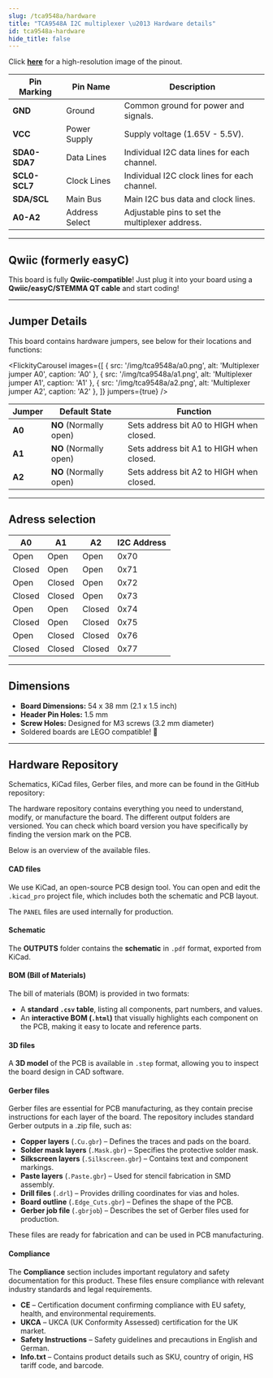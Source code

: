 ```yaml
---
slug: /tca9548a/hardware
title: "TCA9548A I2C multiplexer \u2013 Hardware details"
id: tca9548a-hardware
hide_title: false
---
```

<CenteredImage src="/img/tca9548a/pinout.png" alt="Pinout" />

Click [**here**](/img/tca9548a/pinout.png) for a high-resolution image of the pinout.

| Pin Marking   | Pin Name       | Description                                     |
| ------------- | -------------- | ----------------------------------------------- |
| **GND**       | Ground         | Common ground for power and signals.            |
| **VCC**       | Power Supply   | Supply voltage (1.65V - 5.5V).                  |
| **SDA0-SDA7** | Data Lines     | Individual I2C data lines for each channel.     |
| **SCL0-SCL7** | Clock Lines    | Individual I2C clock lines for each channel.    |
| **SDA/SCL**   | Main Bus       | Main I2C bus data and clock lines.              |
| **A0-A2**     | Address Select | Adjustable pins to set the multiplexer address. |

---

## Qwiic (formerly easyC)

<CenteredImage src="/img/easyc_transparent.png" alt="EasyC/qwiic cable" width="550px" />

<InfoBox> This board is fully **Qwiic-compatible**! Just plug it into your board using a **Qwiic/easyC/STEMMA QT cable** and start coding! </InfoBox>

<QuickLink 
  title="Qwiic (formerly easyC) details and specifications" 
  description="Learn about hardware specifications, compatibility, and usage of the Qwiic connector." 
  url="/qwiic" 
/>

---

## Jumper Details

This board contains hardware jumpers, see below for their locations and functions:

<FlickityCarousel
images={[
{ src: '/img/tca9548a/a0.png', alt: 'Multiplexer jumper A0', caption: 'A0' },
{ src: '/img/tca9548a/a1.png', alt: 'Multiplexer jumper A1', caption: 'A1' },
{ src: '/img/tca9548a/a2.png', alt: 'Multiplexer jumper A2', caption: 'A2' },
]}
jumpers={true}
/>


| Jumper | Default State          | Function                                 |
| ------ | ---------------------- | ---------------------------------------- |
| **A0** | **NO** (Normally open) | Sets address bit A0 to HIGH when closed. |
| **A1** | **NO** (Normally open) | Sets address bit A1 to HIGH when closed. |
| **A2** | **NO** (Normally open) | Sets address bit A2 to HIGH when closed. |

---

## Adress selection

| **A0** | **A1** | **A2** | **I2C Address** |
| ------ | ------ | ------ | --------------- |
| Open   | Open   | Open   | 0x70            |
| Closed | Open   | Open   | 0x71            |
| Open   | Closed | Open   | 0x72            |
| Closed | Closed | Open   | 0x73            |
| Open   | Open   | Closed | 0x74            |
| Closed | Open   | Closed | 0x75            |
| Open   | Closed | Closed | 0x76            |
| Closed | Closed | Closed | 0x77            |


---

## Dimensions

- **Board Dimensions:** 54 x 38 mm (2.1 x 1.5 inch)
- **Header Pin Holes:** 1.5 mm
- **Screw Holes:** Designed for M3 screws (3.2 mm diameter)
- Soldered boards are LEGO compatible! 🧱

---

## Hardware Repository

Schematics, KiCad files, Gerber files, and more can be found in the GitHub repository:

<QuickLink title="I2C multiplexer TCA9548A breakout Hardware Design" 
description="GitHub hardware repository for this product" 
url="https://github.com/SolderedElectronics/I2C-multiplexer-TCA9548A-breakout-hardware-design" />

The hardware repository contains everything you need to understand, modify, or manufacture the board. The different output folders are versioned. You can check which board version you have specifically by finding the version mark on the PCB.

Below is an overview of the available files.  

#### CAD files

We use KiCad, an open-source PCB design tool. You can open and edit the `.kicad_pro` project file, which includes both the schematic and PCB layout.  

The `PANEL` files are used internally for production.  

#### Schematic

The **OUTPUTS** folder contains the **schematic** in `.pdf` format, exported from KiCad.

#### BOM (Bill of Materials)

The bill of materials (BOM) is provided in two formats:  

- A **standard `.csv` table**, listing all components, part numbers, and values.  
- An **interactive BOM (`.html`)** that visually highlights each component on the PCB, making it easy to locate and reference parts.  

#### 3D files

A **3D model** of the PCB is available in `.step` format, allowing you to inspect the board design in CAD software.  

#### Gerber files 

Gerber files are essential for PCB manufacturing, as they contain precise instructions for each layer of the board. The repository includes standard Gerber outputs in a .zip file, such as:  

- **Copper layers** (`.Cu.gbr`) – Defines the traces and pads on the board.  
- **Solder mask layers** (`.Mask.gbr`) – Specifies the protective solder mask.  
- **Silkscreen layers** (`.Silkscreen.gbr`) – Contains text and component markings.  
- **Paste layers** (`.Paste.gbr`) – Used for stencil fabrication in SMD assembly.  
- **Drill files** (`.drl`) – Provides drilling coordinates for vias and holes.  
- **Board outline** (`.Edge_Cuts.gbr`) – Defines the shape of the PCB.  
- **Gerber job file** (`.gbrjob`) – Describes the set of Gerber files used for production.  

These files are ready for fabrication and can be used in PCB manufacturing.

#### Compliance  

The **Compliance** section includes important regulatory and safety documentation for this product. These files ensure compliance with relevant industry standards and legal requirements.  

- **CE** – Certification document confirming compliance with EU safety, health, and environmental requirements.  
- **UKCA** – UKCA (UK Conformity Assessed) certification for the UK market.  
- **Safety Instructions** – Safety guidelines and precautions in English and German.
- **Info.txt** – Contains product details such as SKU, country of origin, HS tariff code, and barcode.